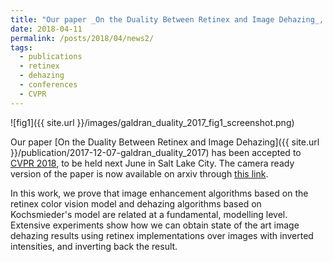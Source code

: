 ```yaml
---
title: "Our paper _On the Duality Between Retinex and Image Dehazing_, accepted to CVPR 2018"
date: 2018-04-11
permalink: /posts/2018/04/news2/
tags:
  - publications
  - retinex
  - dehazing
  - conferences
  - CVPR
---
```

					  
![fig1]({{ site.url }}/images/galdran_duality_2017_fig1_screenshot.png)

Our paper [On the Duality Between Retinex and Image Dehazing]({{ site.url }}/publication/2017-12-07-galdran_duality_2017) has been accepted to [CVPR 2018](http://cvpr2018.thecvf.com/), to be held next June in Salt Lake City. The camera ready version of the paper is now available on arxiv through [this link](https://arxiv.org/abs/1712.02754).

In this work, we prove that image enhancement algorithms based on the retinex color vision model and dehazing algorithms based on Kochsmieder's model are related at a fundamental, modelling level. Extensive experiments show how we can obtain state of the art image dehazing results using retinex implementations over images with inverted intensities, and inverting back the result. 
 

